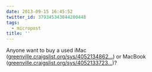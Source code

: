 ```yaml
---
date: 2013-09-15 16:45:52
twitter_id: 379345343844200448
tags:
  - micropost
title: ''
---
```


Anyone want to buy a used iMac ([greenville.craigslist.org/sys/4052134862…](http://greenville.craigslist.org/sys/4052134862.html)) or MacBook ([greenville.craigslist.org/sys/4052133723…](http://greenville.craigslist.org/sys/4052133723.html))?
